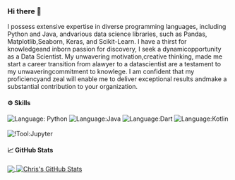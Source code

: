 ### Hi there 👋
I possess extensive expertise in diverse programming languages, including Python and Java, andvarious data science libraries, such as Pandas, Matplotlib,Seaborn, Keras, and Scikit-Learn. I have a thirst for knowledgeand inborn passion for discovery, I seek a dynamicopportunity as a Data Scientist. My unwavering motivation,creative thinking, made me start a career transition from alawyer to a datascientist are a testament to my unwaveringcommitment to knowlege. I am confident that my proficiencyand zeal will enable me to deliver exceptional results andmake a substantial contribution to your organization.
<!--
**Joaron4/Joaron4** is a ✨ _special_ ✨ repository because its `README.md` (this file) appears on your GitHub profile.

Here are some ideas to get you started:

- 🔭 I’m currently working on ...
- 🌱 I’m currently learning ...
- 👯 I’m looking to collaborate on ...
- 🤔 I’m looking for help with ...
- 💬 Ask me about ...
- 📫 How to reach me: ...
- 😄 Pronouns: ...
- ⚡ Fun fact: ...
-->
#### ⚙️ Skills

![Language: Python](https://img.shields.io/badge/Python-3776AB?style=for-the-badge&logo=python&logoColor=white)
![Language:Java](https://img.shields.io/badge/Java-ED8B00?style=for-the-badge&logo=openjdk&logoColor=white)
![Language:Dart](https://img.shields.io/badge/Dart-0175C2?style=for-the-badge&logo=dart&logoColor=white&color=45B1E8)
![Language:Kotlin](https://img.shields.io/badge/Kotlin-0095D5?&style=for-the-badge&logo=kotlin&logoColor=white)
<br>
<br>
![!Tool:Jupyter](https://img.shields.io/badge/Jupyter-orange?style=for-the-badge&logo=Jupyter&color=FF924E)


#### 📈 GitHub Stats
<a href="https://github.com/chrispyles/chrispyles">
  <img align="center" src="https://github-readme-stats.vercel.app/api/top-langs/?username=Joaron4&hide=java,html,tex,jupyter%20notebook,css&title_color=ffffff&text_color=c9cacc&icon_color=2e7494&bg_color=1d1f21&langs_count=3" />
</a>

<a href="https://github.com/chrispyles/chrispyles">
  <img align="center" src="https://github-readme-stats.vercel.app/api?username=Joaron4&show_icons=true&line_height=27&count_private=true&title_color=ffffff&text_color=c9cacc&icon_color=2e7494&bg_color=1d1f21" alt="Chris's GitHub Stats" />
</a>
